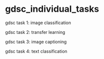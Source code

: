 # gdsc_individual_tasks
gdsc task 1: image classification

gdsc task 2: transfer learning

gdsc task 3: image captioning

gdsc task 4: text classification
